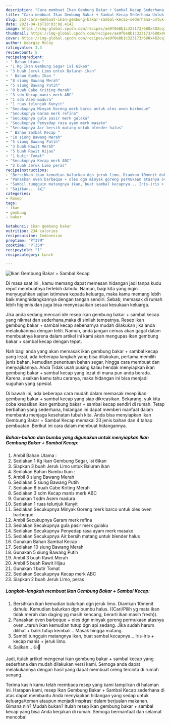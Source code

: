 ```yaml
---
description: "Cara membuat Ikan Gembung Bakar + Sambal Kecap Sederhana Untuk Jualan"
title: "Cara membuat Ikan Gembung Bakar + Sambal Kecap Sederhana Untuk Jualan"
slug: 253-cara-membuat-ikan-gembung-bakar-sambal-kecap-sederhana-untuk-jualan
date: 2021-04-16T20:03:08.414Z
image: https://img-global.cpcdn.com/recipes/ae9f0e8b1c323173/680x482cq70/ikan-gembung-bakar-sambal-kecap-foto-resep-utama.jpg
thumbnail: https://img-global.cpcdn.com/recipes/ae9f0e8b1c323173/680x482cq70/ikan-gembung-bakar-sambal-kecap-foto-resep-utama.jpg
cover: https://img-global.cpcdn.com/recipes/ae9f0e8b1c323173/680x482cq70/ikan-gembung-bakar-sambal-kecap-foto-resep-utama.jpg
author: Georgie McCoy
ratingvalue: 3.3
reviewcount: 5
recipeingredient:
- " Bahan Utama "
- "1 Kg Ikan Gembung Segar isi 6ikan"
- "3 buah Jeruk Limo untuk Baluran ikan"
- " Bahan Bumbu Ikan "
- "8 siung Bawang Merah"
- "5 siung Bawang Putih"
- "8 buah Cabe Kriting Merah"
- "3 sdm Kecap manis merk ABC"
- "1 sdm Asem madura"
- "1 ruas telunjuk Kunyit"
- "Secukupnya Minyak Goreng merk barco untuk oles oven barbeque"
- "Secukupnya Garam merk refina"
- "Secukupnya gula pasir merk gulaku"
- "Secukupnya Penyedap rasa ayam merk masako"
- "Secukupnya Air bersih matang untuk blender halus"
- " Bahan Sambal Kecap "
- "10 siung Bawang Merah"
- "5 siung Bawang Putih"
- "3 buah Rawit Merah"
- "5 buah Rawit Hijau"
- "1 butir Tomat"
- "Secukupnya Kecap merk ABC"
- "2 buah Jeruk Limo peras"
recipeinstructions:
- "Bersihkan ikan kemudian balurkan dgn jeruk limo. Diamkan 10menit dahulu. Kemudian balurkan dgn bumbu halus. ((Cari/Pilih yg mata ikan tidak merah dan daging yg masih kencang, berarti ikan masih fresh))."
- "Panaskan oven barbeque + oles dgn minyak goreng permukaan atasnya oven...taruh ikan kemudian tutup dgn api sedang. Jika sudah harum dilihat + balik tutup kembali... Masak hingga matang."
- "Sambil tungguin matangnya ikan, buat sambal kecapnya... Iris-iris + kecap manis + jeruk limo."
- "Sajikan... 👍🙏"
categories:
- Resep
tags:
- ikan
- gembung
- bakar

katakunci: ikan gembung bakar 
nutrition: 234 calories
recipecuisine: Indonesian
preptime: "PT37M"
cooktime: "PT35M"
recipeyield: "1"
recipecategory: Lunch

---
```



![Ikan Gembung Bakar + Sambal Kecap](https://img-global.cpcdn.com/recipes/ae9f0e8b1c323173/680x482cq70/ikan-gembung-bakar-sambal-kecap-foto-resep-utama.jpg)

Di masa  saat ini , kamu memang dapat memesan hidangan jadi tanpa kudu repot membuatnya terlebih dahulu. Namun, bagi kita yang ingin menyuguhkan sajian istimewa kepada keluarga, maka kamu memang lebih baik menghidangkannya dengan tangan sendiri. Sebab, memasak di rumah lebih higienis dan juga bisa menyesuaikan sesuai kesukaan keluarga.

Jika anda sedang mencari ide resep ikan gembung bakar + sambal kecap yang nikmat dan sederhana,maka di sinilah tempatnya. Resep ikan gembung bakar + sambal kecap  sebenarnya mudah dilakukan jika anda melakukannya dengan teliti. Namun, anda jangan cemas akan gagal dalam membuatnya 
karena dalam artikel ini kami akan mengupas ikan gembung bakar + sambal kecap dengan tepat.  



Nah bagi anda yang akan memasak ikan gembung bakar + sambal kecap yang lezat, ada beberapa langkah yang bisa dilakukan, pertama memilih jenis bahan, kemudian penentuan bahan segar, hingga cara membuat dan menyajikannya. Anda Tidak usah pusing kalau hendak menyiapkan ikan gembung bakar + sambal kecap yang lezat di mana pun anda berada. Karena, asalkan kamu  tahu caranya, maka hidangan ini bisa menjadi suguhan yang spesial.

Di bawah ini, ada beberapa cara mudah dalam memasak resep ikan gembung bakar + sambal kecap yang siap dikreasikan. Sekarang, yuk kita coba kreasikan ikan gembung bakar + sambal kecap sendiri di rumah. Tetap berbahan yang sederhana, hidangan ini dapat memberi manfaat dalam membantu menjaga kesehatan tubuh kita. Anda bisa menyiapkan Ikan Gembung Bakar + Sambal Kecap memakai 23 jenis bahan dan 4 tahap pembuatan. Berikut ini cara dalam membuat hidangannya.

<!--inarticleads1-->

##### Bahan-bahan dan bumbu yang digunakan untuk menyiapkan Ikan Gembung Bakar + Sambal Kecap:

1. Ambil  Bahan Utama :
1. Sediakan 1 Kg Ikan Gembung Segar, isi 6ikan
1. Siapkan 3 buah Jeruk Limo untuk Baluran ikan
1. Sediakan  Bahan Bumbu Ikan :
1. Ambil 8 siung Bawang Merah
1. Sediakan 5 siung Bawang Putih
1. Sediakan 8 buah Cabe Kriting Merah
1. Sediakan 3 sdm Kecap manis merk ABC
1. Gunakan 1 sdm Asem madura
1. Sediakan 1 ruas telunjuk Kunyit
1. Sediakan Secukupnya Minyak Goreng merk barco untuk oles oven barbeque
1. Ambil Secukupnya Garam merk refina
1. Sediakan Secukupnya gula pasir merk gulaku
1. Sediakan Secukupnya Penyedap rasa ayam merk masako
1. Sediakan Secukupnya Air bersih matang untuk blender halus
1. Gunakan  Bahan Sambal Kecap :
1. Sediakan 10 siung Bawang Merah
1. Gunakan 5 siung Bawang Putih
1. Ambil 3 buah Rawit Merah
1. Ambil 5 buah Rawit Hijau
1. Gunakan 1 butir Tomat
1. Sediakan Secukupnya Kecap merk ABC
1. Siapkan 2 buah Jeruk Limo, peras




<!--inarticleads2-->

##### Langkah-langkah membuat Ikan Gembung Bakar + Sambal Kecap:

1. Bersihkan ikan kemudian balurkan dgn jeruk limo. Diamkan 10menit dahulu. Kemudian balurkan dgn bumbu halus. ((Cari/Pilih yg mata ikan tidak merah dan daging yg masih kencang, berarti ikan masih fresh)).
1. Panaskan oven barbeque + oles dgn minyak goreng permukaan atasnya oven...taruh ikan kemudian tutup dgn api sedang. Jika sudah harum dilihat + balik tutup kembali... Masak hingga matang.
1. Sambil tungguin matangnya ikan, buat sambal kecapnya... Iris-iris + kecap manis + jeruk limo.
1. Sajikan... 👍🙏




Jadi, itulah artikel mengenai  ikan gembung bakar + sambal kecap  yang sederhana dan mudah dilakukan versi kami. Semoga anda dapat melakukannya dengan hasil yang dapat membuat oreng tercinta di rumah senang. 

Terima kasih kamu telah membaca resep yang kami tampilkan di halaman ini. Harapan kami, resep  Ikan Gembung Bakar + Sambal Kecap sederhana di atas dapat membantu Anda menyiapkan hidangan yang sedap untuk keluarga/teman ataupun menjadi inspirasi dalam berjualan makanan. Gimana nih? Mudah bukan? Itulah resep ikan gembung bakar + sambal kecap yang bisa Anda kerjakan di rumah. Semoga bermanfaat dan selamat mencoba!


